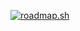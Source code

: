 [![roadmap.sh](https://api.roadmap.sh/v1-badge/tall/6567e01b5145316d25940a5d?variant=dark)](https://roadmap.sh)
